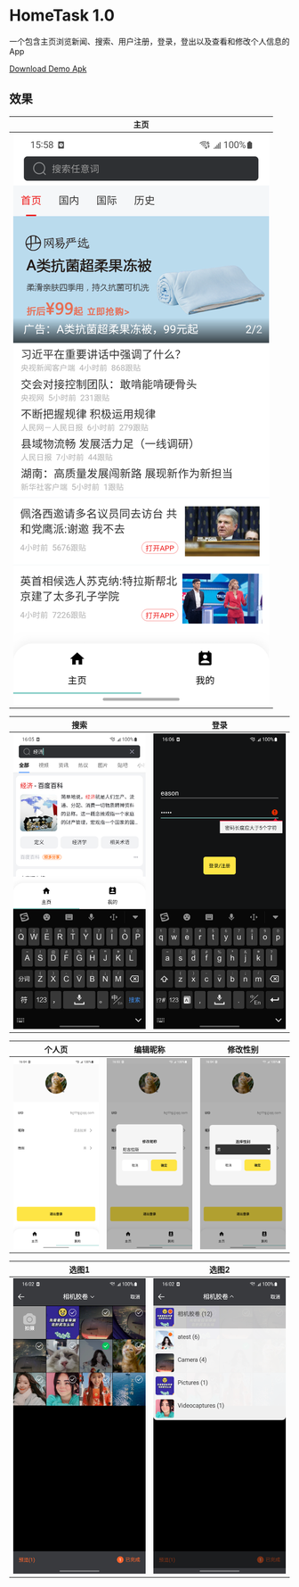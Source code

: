 # HomeTask 1.0
一个包含主页浏览新闻、搜索、用户注册，登录，登出以及查看和修改个人信息的App

[Download Demo Apk](https://github.com/BinQi/HomeTask/blob/master/app/demo/app-debug.apk?raw=true)<br>

## 效果

| 主页 |
|:-----------:|
|![](image/home.png)|

| 搜索 | 登录 |
|:-----------:|:--------:|
|![](image/search.png)| ![](image/login.png)|

| 个人页 | 编辑昵称 | 修改性别 |
|:-----------:|:--------:|:---------:|
|![](image/profile.png) | <img src="image/editNickname.png"/> | ![](image/editGender.png)|

| 选图1 | 选图2 |
|:-----------:|:--------:|
|![](image/album.png) | ![](image/album1.png)|